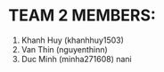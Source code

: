 # TEAM 2 MEMBERS:
1. Khanh Huy (khanhhuy1503)
2. Van Thin (nguyenthinn)
3. Duc Minh (minha271608)
nani